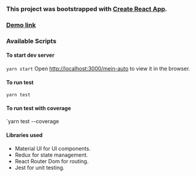 ### This project was bootstrapped with [Create React App](https://github.com/facebook/create-react-app).

### [Demo link](https://skarunakar.github.io/mein-auto/)


### Available Scripts

#### To start dev server

`yarn start`
Open [http://localhost:3000/mein-auto](http://localhost:3000/mein-auto) to view it in the browser.

#### To run test
`yarn test`

#### To run test with coverage
`yarn test --coverage

#### Libraries used
- Material UI for UI components.
- Redux for state management.
- React Router Dom for routing.
- Jest for unit testing.

